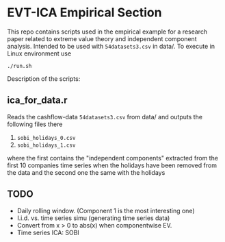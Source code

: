 # EVT-ICA Empirical Section

This repo contains scripts used in the empirical example for a research paper
related to extreme value theory and independent component analysis. Intended to
be used with `54datasets3.csv` in data/. To execute in Linux environment use
```
./run.sh
```

Description of the scripts:

## ica_for_data.r

Reads the cashflow-data `54datasets3.csv` from data/ and outputs the following files there

1. `sobi_holidays_0.csv`
2. `sobi_holidays_1.csv`

where the first contains the "independent components" extracted from the first 10 companies time series when
the holidays have been removed from the data and the second one the same with the holidays

## TODO

* Daily rolling window. (Component 1 is the most interesting one)
* I.i.d. vs. time series simu (generating time series data)
* Convert from x > 0 to abs(x) when componentwise EV.
* Time series ICA: SOBI
